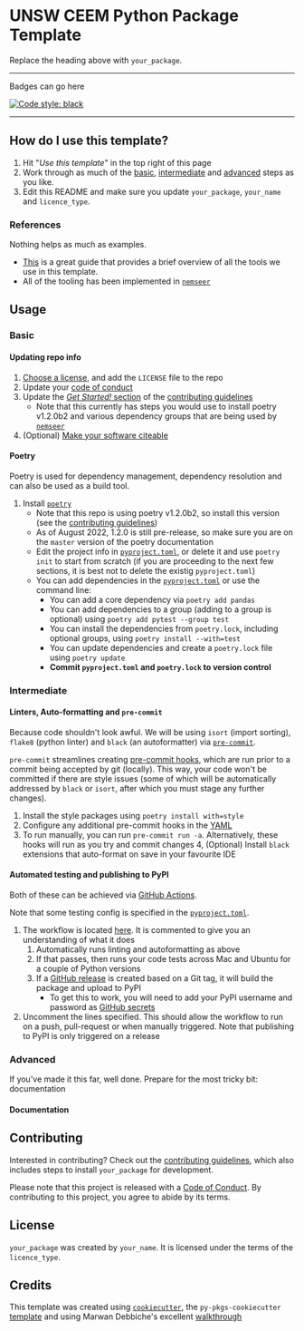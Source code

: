 # UNSW CEEM Python Package Template

Replace the heading above with `your_package`.

---

Badges can go here

[![Code style: black](https://img.shields.io/badge/code%20style-black-000000.svg)](https://github.com/psf/black)

---

## How do I use this template?

1. Hit "*Use this template*" in the top right of this page
2. Work through as much of the [basic](https://github.com/UNSW-CEEM/ceem-python-template#basic), [intermediate](https://github.com/UNSW-CEEM/ceem-python-template#intermediate) and [advanced](https://github.com/UNSW-CEEM/ceem-python-template#advanced) steps as you like.
3. Edit this README and make sure you update `your_package`, `your_name` and `licence_type`.

### References

Nothing helps as much as examples.
- [This](https://www.marwandebbiche.com/posts/python-package-tooling/) is a great guide that provides a brief overview of all the tools we use in this template.
- All of the tooling has been implemented in [`nemseer`](https://github.com/UNSW-CEEM/NEMSEER)


## Usage

### Basic

#### Updating repo info

1. [Choose a license](https://choosealicense.com/), and add the `LICENSE` file to the repo
2. Update your [code of conduct](CONDUCT.md)
3. Update the [*Get Started!* section](CONTRIBUTING.md#get-started) of the [contributing guidelines](CONTRIBUTING.md)
    - Note that this currently has steps you would use to install poetry v1.2.0b2 and various dependency groups that are being used by [`nemseer`](https://github.com/UNSW-CEEM/NEMSEER)
4. (Optional) [Make your software citeable](https://citation-file-format.github.io/)

#### Poetry

Poetry is used for dependency management, dependency resolution and can also be used as a build tool.

1. Install [`poetry`](https://python-poetry.org/docs/master/)
    - Note that this repo is using poetry v1.2.0b2, so install this version (see the [contributing guidelines](CONTRIBUTING.md#get-started)) 
    - As of August 2022, 1.2.0 is still pre-release, so make sure you are on the `master` version of the poetry documentation
    - Edit the project info in [`pyproject.toml`](pyproject.toml), or delete it and use `poetry init` to start from scratch (if you are proceeding to the next few sections, it is best not to delete the existig `pyproject.toml`)
    - You can add dependencies in the [`pyproject.toml`](pyproject.toml) or use the command line:
      - You can add a core dependency via `poetry add pandas` 
      - You can add dependencies to a group (adding to a group is optional) using `poetry add pytest --group test`
      - You can install the dependencies from `poetry.lock`, including optional groups, using `poetry install --with=test`
      - You can update dependencies and create a `poetry.lock` file using `poetry update`
      - **Commit `pyproject.toml` and `poetry.lock` to version control**

### Intermediate

#### Linters, Auto-formatting and `pre-commit`

Because code shouldn't look awful. We will be using `isort` (import sorting), `flake8` (python linter) and `black` (an autoformatter) via [`pre-commit`](https://pre-commit.com/).

`pre-commit` streamlines creating [pre-commit hooks](https://git-scm.com/book/en/v2/Customizing-Git-Git-Hooks), which are run prior to a commit being accepted by git (locally). This way, your code won't be committed if there are style issues (some of which will be automatically addressed by `black` or `isort`, after which you must stage any further changes).

1. Install the style packages using `poetry install with=style`
2. Configure any additional pre-commit hooks in the [YAML](.pre-commit-config.yaml)
3. To run manually, you can run `pre-commit run -a`. Alternatively, these hooks will run as you try and commit changes
4, (Optional) Install `black` extensions that auto-format on save in your favourite IDE

#### Automated testing and publishing to PyPI

Both of these can be achieved via [GitHub Actions](https://github.com/features/actions).

Note that some testing config is specified in the [`pyproject.toml`](pyproject.toml).

1. The workflow is located [here](.github/workflows/cicd.yml). It is commented to give you an understanding of what it does
    1. Automatically runs linting and autoformatting as above
    2. If that passes, then runs your code tests across Mac and Ubuntu for a couple of Python versions
    3. If a [GitHub release](https://docs.github.com/en/repositories/releasing-projects-on-github/managing-releases-in-a-repository) is created based on a Git tag, it will build the package and upload to PyPI
        - To get this to work, you will need to add your PyPI username and password as [GitHub secrets](https://docs.github.com/en/actions/security-guides/encrypted-secrets)
2. Uncomment the lines specified. This should allow the workflow to run on a push, pull-request or when manually triggered. Note that publishing to PyPI is only triggered on a release

### Advanced

If you've made it this far, well done. Prepare for the most tricky bit: documentation

#### Documentation

## Contributing

Interested in contributing? Check out the [contributing guidelines](CONTRIBUTING.md), which also includes steps to install `your_package` for development.

Please note that this project is released with a [Code of Conduct](CONDUCT.md). By contributing to this project, you agree to abide by its terms.

## License

`your_package` was created by `your_name`. It is licensed under the terms of the `licence_type`.

## Credits

This template was created using [`cookiecutter`](https://cookiecutter.readthedocs.io/en/latest/), the `py-pkgs-cookiecutter` [template](https://github.com/py-pkgs/py-pkgs-cookiecutter) and using Marwan Debbiche's excellent [walkthrough](https://www.marwandebbiche.com/posts/python-package-tooling/)
